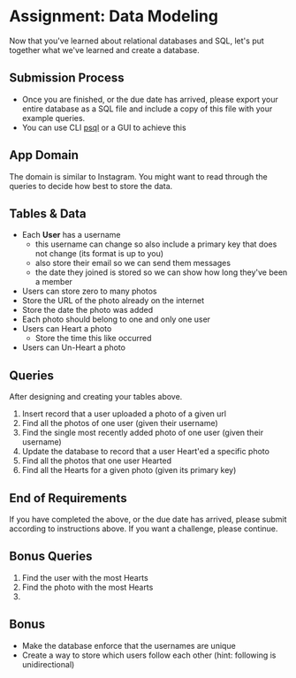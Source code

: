 # Assignment: Data Modeling

Now that you've learned about relational databases and SQL, let's put together what we've learned and create a database.

## Submission Process

- Once you are finished, or the due date has arrived, please export your entire database as a SQL file and include a copy of this file with your example queries.
- You can use CLI [psql](https://www.postgresql.org/docs/9.1/backup-dump.html) or a GUI to achieve this


## App Domain

The domain is similar to Instagram. You might want to read through the queries to decide how best to store the data.


## Tables & Data

- Each **User** has a username
  - this username can change so also include a primary key that does not change (its format is up to you)
  - also store their email so we can send them messages
  - the date they joined is stored so we can show how long they've been a member
-  Users can store zero to many photos
  - Store the URL of the photo already on the internet
  - Store the date the photo was added
  - Each photo should belong to one and only one user
- Users can Heart a photo
  - Store the time this like occurred
- Users can Un-Heart a photo


## Queries

After designing and creating your tables above. 

1. Insert record that a user uploaded a photo of a given url
1. Find all the photos of one user (given their username)
1. Find the single most recently added photo of one user (given their username)
1. Update the database to record that a user Heart'ed a specific photo  
1. Find all the photos that one user Hearted
1. Find all the Hearts for a given photo (given its primary key)

## End of Requirements

If you have completed the above, or the due date has arrived, please submit according to instructions above. If you want a challenge, please continue.


## Bonus Queries

1. Find the user with the most Hearts
1. Find the photo with the most Hearts
1. 

## Bonus

- Make the database enforce that the usernames are unique
- Create a way to store which users follow each other (hint: following is unidirectional)

